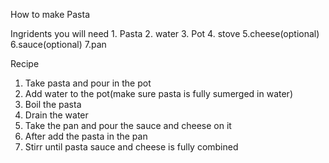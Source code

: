 How to make Pasta

Ingridents you will need 
    1. Pasta 
    2. water
    3. Pot
    4. stove 
    5.cheese(optional)
    6.sauce(optional)
    7.pan


Recipe
1. Take pasta and pour in the pot 
2. Add water to the pot(make sure pasta is fully sumerged in water)
3. Boil the pasta 
4. Drain the water
5. Take the pan and pour the sauce and cheese on it 
6. After add the pasta in the pan
7. Stirr until pasta sauce and cheese is fully combined
